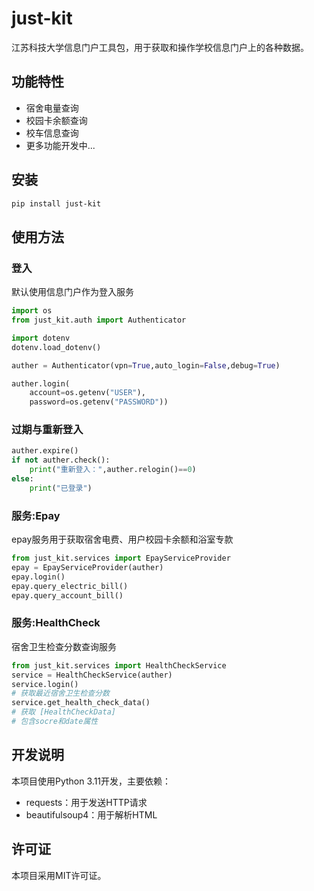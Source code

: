 # just-kit

江苏科技大学信息门户工具包，用于获取和操作学校信息门户上的各种数据。

## 功能特性

- 宿舍电量查询
- 校园卡余额查询
- 校车信息查询
- 更多功能开发中...

## 安装

```bash
pip install just-kit
```

## 使用方法

### 登入
默认使用信息门户作为登入服务
```python
import os
from just_kit.auth import Authenticator

import dotenv
dotenv.load_dotenv()

auther = Authenticator(vpn=True,auto_login=False,debug=True)

auther.login(
    account=os.getenv("USER"),
    password=os.getenv("PASSWORD"))
```

### 过期与重新登入

```python
auther.expire()
if not auther.check():
    print("重新登入：",auther.relogin()==0)
else:
    print("已登录")   
```

### 服务:Epay
epay服务用于获取宿舍电费、用户校园卡余额和浴室专款
```python
from just_kit.services import EpayServiceProvider
epay = EpayServiceProvider(auther)
epay.login()
epay.query_electric_bill()
epay.query_account_bill()
```


### 服务:HealthCheck
宿舍卫生检查分数查询服务
```python
from just_kit.services import HealthCheckService
service = HealthCheckService(auther)
service.login()
# 获取最近宿舍卫生检查分数
service.get_health_check_data()
# 获取 [HealthCheckData]
# 包含socre和date属性
```

## 开发说明

本项目使用Python 3.11开发，主要依赖：
- requests：用于发送HTTP请求
- beautifulsoup4：用于解析HTML

## 许可证

本项目采用MIT许可证。